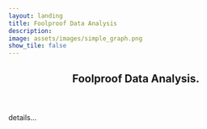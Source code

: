 ```yaml
---
layout: landing
title: Foolproof Data Analysis
description: 
image: assets/images/simple_graph.png
show_tile: false
---
```


<div id="main">
  <!-- One -->
<section id="one">
	<div class="inner">
		<header class="major">
			<h2>Foolproof Data Analysis.</h2>
		</header>
		<p>details...</p>
	</div>
</section>
</div> 
